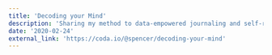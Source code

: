 ```yaml
---
title: 'Decoding your Mind'
description: 'Sharing my method to data-empowered journaling and self-reflection'
date: '2020-02-24'
external_link: 'https://coda.io/@spencer/decoding-your-mind'
---
```


